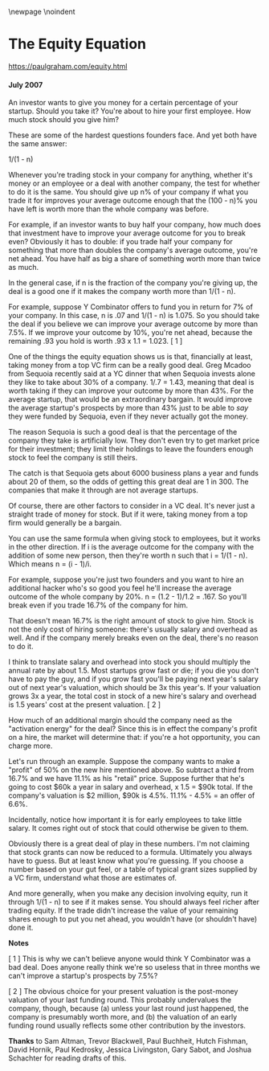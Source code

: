 \newpage
\noindent

The Equity Equation
===================


  

<https://paulgraham.com/equity.html>
  

#### July 2007


  

  

 An investor wants to give you money for a certain percentage of
your startup. Should you take it? You're about to hire your first
employee. How much stock should you give him?
   

  

 These are some of the hardest questions founders face. And yet
both have the same answer:
   

  

 1/(1 \- n)
   

  

 Whenever you're trading stock in your company for anything, whether
it's money or an employee or a deal with another company, the test
for whether to do it is the same. You should give up n% of your
company if what you trade it for improves your average outcome
enough that the (100 \- n)% you have left is worth more than the
whole company was before.
   

  

 For example, if an investor wants to buy half your company, how
much does that investment have to improve your average outcome for
you to break even? Obviously it has to double: if you trade half
your company for something that more than doubles the company's
average outcome, you're net ahead. You have half as big a share
of something worth more than twice as much.
   

  

 In the general case, if n is the fraction of the company you're
giving up, the deal is a good one if it makes the company worth
more than 1/(1 \- n).
   

  

 For example, suppose Y Combinator offers to fund you in return for
7% of your company. In this case, n is .07 and 1/(1 \- n) is 1\.075\.
So you should take the deal if you believe we can improve your
average outcome by more than 7\.5%. If we improve your outcome by
10%, you're net ahead, because the remaining .93 you hold is worth
.93 x 1\.1 \= 1\.023\.
 \[
 1
 ]
   

  

 One of the things the equity equation shows us is that, financially
at least, taking money from a top VC firm can be a really good deal.
Greg Mcadoo from Sequoia recently said at a YC dinner that when
Sequoia invests alone they like to take about 30% of a company.
1/.7 \= 1\.43, meaning that deal is worth taking if they can improve
your outcome by more than 43%. For the average startup, that would
be an extraordinary bargain. It would improve the average startup's
prospects by more than 43% just to be able to
 *say* 
 they were funded
by Sequoia, even if they never actually got the money.
   

  

 The reason Sequoia is such a good deal is that the percentage of
the company they take is artificially low. They don't even try to
get market price for their investment; they limit their holdings
to leave the founders enough stock to feel the company is still
theirs.
   

  

 The catch is that Sequoia gets about 6000 business plans a year and
funds about 20 of them, so the odds of getting this great deal are
1 in 300\. The companies that make it through are not average startups.
   

  

 Of course, there are other factors to consider in a VC deal. It's
never just a straight trade of money for stock. But if it were,
taking money from a top firm would generally be a bargain.
   

  

 You can use the same formula when giving stock to employees, but
it works in the other direction. If i is the average outcome for
the company with the addition of some new person, then they're worth
n such that i \= 1/(1 \- n). Which means n \= (i \- 1\)/i.
   

  

 For example, suppose you're just two founders and you want to hire
an additional hacker who's so good you feel he'll increase the
average outcome of the whole company by 20%. n \= (1\.2 \- 1\)/1\.2 \=
.167\. So you'll break even if you trade 16\.7% of the company
for him.
   

  

 That doesn't mean 16\.7% is the right amount of stock to give him.
Stock is not the only cost of hiring someone: there's usually salary
and overhead as well. And if the company merely breaks even on the
deal, there's no reason to do it.
   

  

 I think to translate salary and overhead into stock you should
multiply the annual rate by about 1\.5\. Most startups grow fast or
die; if you die you don't have to pay the guy, and if you grow fast
you'll be paying next year's salary out of next year's valuation,
which should be 3x this year's. If your valuation grows 3x a year,
the total cost in stock of a new hire's salary and overhead is 1\.5
years' cost at the present valuation.
 \[
 2
 ]
   

  

 How much of an additional margin should the company need as the
"activation energy" for the deal? Since this is in effect the
company's profit on a hire, the market will determine that: if
you're a hot opportunity, you can charge more.
   

  

 Let's run through an example. Suppose the company wants to make a
"profit" of 50% on the new hire mentioned above. So subtract a
third from 16\.7% and we have 11\.1% as his "retail" price. Suppose
further that he's going to cost $60k a year in salary and overhead,
x 1\.5 \= $90k total. If the company's valuation is $2 million, $90k
is 4\.5%. 11\.1% \- 4\.5% \= an offer of 6\.6%.
   

  

 Incidentally, notice how important it is for early employees to
take little salary. It comes right out of stock that could otherwise
be given to them.
   

  

 Obviously there is a great deal of play in these numbers. I'm not
claiming that stock grants can now be reduced to a formula. Ultimately
you always have to guess. But at least know what you're guessing.
If you choose a number based on your gut feel, or a table of typical
grant sizes supplied by a VC firm, understand what those are estimates
of.
   

  

 And more generally, when you make any decision involving equity,
run it through 1/(1 \- n) to see if it makes sense. You should
always feel richer after trading equity. If the trade didn't
increase the value of your remaining shares enough to put you net
ahead, you wouldn't have (or shouldn't have) done it.
   

  

  

  

**Notes** 
  

  

 \[
 1
 ] This is why we
can't believe anyone would think Y Combinator was a bad deal. Does
anyone really think we're so useless that in three months we can't
improve a startup's prospects by 7\.5%?
   

  

 \[
 2
 ] The obvious choice
for your present valuation is the post\-money valuation of your last
funding round. This probably undervalues the company, though,
because (a) unless your last round just happened, the company is
presumably worth more, and (b) the valuation of an early funding
round usually reflects some other contribution by the investors.
   

  

**Thanks** 
 to Sam Altman, Trevor Blackwell, Paul Buchheit, 
Hutch Fishman, David Hornik, Paul Kedrosky, Jessica Livingston, Gary Sabot, and 
Joshua Schachter for reading drafts of this.
   

  


